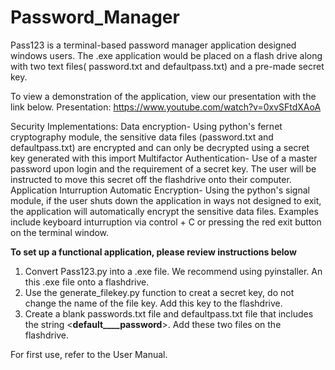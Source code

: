 # Password_Manager
Pass123 is a terminal-based password manager application designed windows users. The .exe application would be placed on a flash drive along with two text files( password.txt and defaultpass.txt) and a pre-made secret key. 

To view a demonstration of the application, view our presentation with the link below.
Presentation: https://www.youtube.com/watch?v=0xvSFtdXAoA

Security Implementations:
Data encryption- Using python's fernet cryptography module, the sensitive data files (password.txt and defaultpass.txt) are encrypted and can only be decrypted using a secret key generated with this import
Multifactor Authentication- Use of a master password upon login and the requirement of a secret key. The user will be instructed to move this secret off the flashdrive onto their computer.
Application Inturruption Automatic Encryption- Using the python's signal module, if the user shuts down the application in ways not designed to exit, the application will automatically encrypt the sensitive data files. Examples include keyboard inturruption via control + C or pressing the red exit button on the terminal window. 

******To set up a functional application, please review instructions below******
1. Convert Pass123.py into a .exe file. We recommend using pyinstaller. An this .exe file onto a flashdrive.
2. Use the generate_filekey.py function to creat a secret key, do not change the name of the file key. Add this key to the flashdrive.
3. Create a blank passwords.txt file and defaultpass.txt file that includes the string <____default____password____>. Add these two files on the flashdrive.

For first use, refer to the User Manual.
